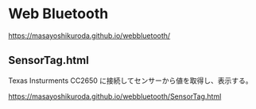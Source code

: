 # Web Bluetooth
https://masayoshikuroda.github.io/webbluetooth/

## SensorTag.html

Texas Insturments CC2650 に接続してセンサーから値を取得し、表示する。

https://masayoshikuroda.github.io/webbluetooth/SensorTag.html
